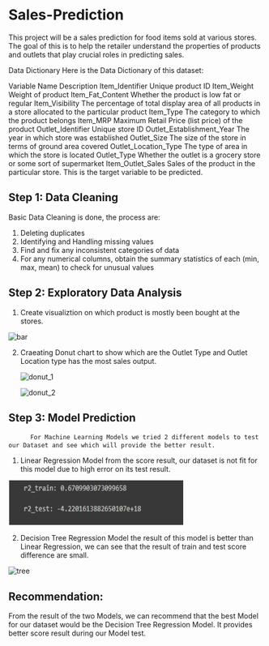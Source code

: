 # Sales-Prediction
This project will be a sales prediction for food items sold at various stores. The goal of this is to help the retailer understand the properties of products and outlets that play crucial roles in predicting sales.

Data Dictionary
Here is the Data Dictionary of this dataset:

Variable Name	                    Description
Item_Identifier	                  Unique product ID
Item_Weight	                      Weight of product
Item_Fat_Content	                Whether the product is low fat or regular
Item_Visibility	                  The percentage of total display area of all products in a store allocated to the particular product
Item_Type	                        The category to which the product belongs
Item_MRP	                        Maximum Retail Price (list price) of the product
Outlet_Identifier	                Unique store ID
Outlet_Establishment_Year	        The year in which store was established
Outlet_Size	                      The size of the store in terms of ground area covered
Outlet_Location_Type	            The type of area in which the store is located
Outlet_Type	                      Whether the outlet is a grocery store or some sort of supermarket
Item_Outlet_Sales	                Sales of the product in the particular store. This is the target variable to be predicted.

## Step 1: Data Cleaning
   
   Basic Data Cleaning is done, the process are:
  
   1. Deleting duplicates
   2. Identifying and Handling missing values
   3. Find and fix any inconsistent categories of data
   4. For any numerical columns, obtain the summary statistics of each (min, max, mean) to check for unusual values
   
## Step 2: Exploratory Data Analysis

  1. Create visualiztion on which product is mostly been bought at the stores.
   
   ![bar](https://user-images.githubusercontent.com/98469181/160244262-c35d74b3-e50b-443a-8f52-8b8044af57c9.JPG)

 2. Craeating Donut chart to show which are the Outlet Type and Outlet Location type has the most sales output.
    
    ![donut_1](https://user-images.githubusercontent.com/98469181/160244346-7e0ddfb6-4169-4c7b-b36f-ee682ae82503.JPG)
   
    ![donut_2](https://user-images.githubusercontent.com/98469181/160244374-87d7178d-629e-47b5-81c0-9816f3609f35.JPG)

   
 ## Step 3: Model Prediction
           
          For Machine Learning Models we tried 2 different models to test our Dataset and see which will provide the better result.
  1. Linear Regression Model
     from the score result, our dataset is not fit for this model due to high error on its test result.
  
  ![linear](https://github.com/ReaganTiburan/Sales-Prediction/blob/main/linear.JPG)

             
  2. Decision Tree Regression Model
     the result of this model is better than Linear Regression, we can see that the result of train and test score difference are small.
  
  
  ![tree](https://user-images.githubusercontent.com/98469181/160244649-8d06444f-088c-4f9f-a476-62ef96a6da7f.JPG)
   
   
 ## Recommendation:
   From the result of the two Models, we can recommend that the best Model for our dataset would be the Decision Tree Regression Model. It provides better score          result during our Model test.
 

          



    
    
    
